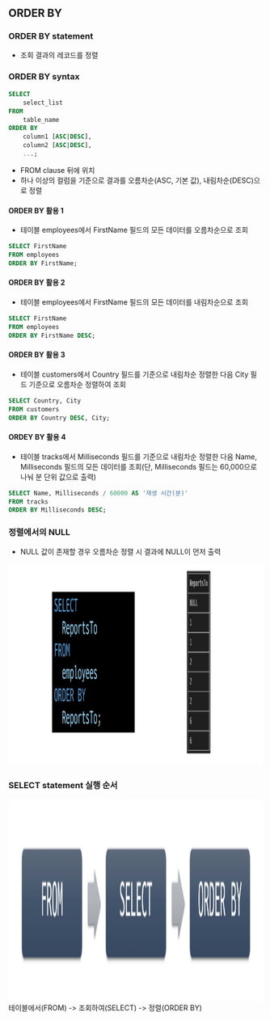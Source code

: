 ## ORDER BY
### ORDER BY statement
- 조회 결과의 레코드를 정렬

### ORDER BY syntax
~~~SQL
SELECT 
    select_list
FROM
    table_name
ORDER BY
    column1 [ASC|DESC],
    column2 [ASC|DESC],
    ...;
~~~
- FROM clause 뒤에 위치
- 하나 이상의 컬럼을 기준으로 결과를 오름차순(ASC, 기본 값), 내림차순(DESC)으로 정렬

#### ORDER BY 활용 1
- 테이블 employees에서 FirstName 필드의 모든 데이터를 오름차순으로 조회
~~~SQL
SELECT FirstName
FROM employees
ORDER BY FirstName;
~~~

#### ORDER BY 활용 2
- 테이블 employees에서 FirstName 필드의 모든 데이터를 내림차순으로 조회
~~~SQL
SELECT FirstName
FROM employees
ORDER BY FirstName DESC;
~~~

#### ORDER BY 활용 3
- 테이블 customers에서 Country 필드를 기준으로 내림차순 정렬한 다음 City 필드 기준으로 오름차순 정렬하여 조회
~~~SQL
SELECT Country, City
FROM customers
ORDER BY Country DESC, City;
~~~

#### ORDEY BY 활용 4
- 테이블 tracks에서 Milliseconds 필드를 기준으로 내림차순 정렬한 다음 Name, Milliseconds 필드의 모든 데이터를 조회(단, Milliseconds 필드는 60,000으로 나눠 분 단위 값으로 출력)
~~~SQL
SELECT Name, Milliseconds / 60000 AS '재생 시간(분)'
FROM tracks
ORDER BY Milliseconds DESC;
~~~

### 정렬에서의 NULL
- NULL 값이 존재할 경우 오름차순 정렬 시 결과에 NULL이 먼저 출력
<img src="images/image_6.png" width="600" height="400">

### SELECT statement 실행 순서
<img src="images/image_7.png" width="600" height="400">
테이블에서(FROM) -> 조회하여(SELECT) -> 정렬(ORDER BY)
